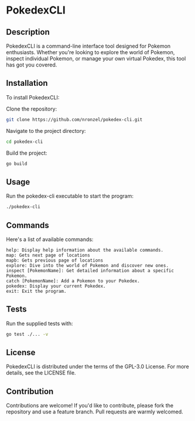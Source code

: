 # PokedexCLI

## Description

PokedexCLI is a command-line interface tool designed for Pokemon enthusiasts.
Whether you're looking to explore the world of Pokemon, inspect individual
Pokemon, or manage your own virtual Pokedex, this tool has got you covered.

## Installation

To install PokedexCLI:

Clone the repository:

```bash
git clone https://github.com/nronzel/pokedex-cli.git
```

Navigate to the project directory:

```bash
cd pokedex-cli
```

Build the project:

```bash
go build
```

## Usage

Run the pokedex-cli executable to start the program:

```bash
./pokedex-cli
```

## Commands

Here's a list of available commands:

    help: Display help information about the available commands.
    map: Gets next page of locations
    mapb: Gets previous page of locations
    explore: Dive into the world of Pokemon and discover new ones.
    inspect [PokemonName]: Get detailed information about a specific Pokemon.
    catch [PokemonName]: Add a Pokemon to your Pokedex.
    pokedex: Display your current Pokedex.
    exit: Exit the program.

## Tests

Run the supplied tests with:

```bash
go test ./... -v
```

## License

PokedexCLI is distributed under the terms of the GPL-3.0 License. For more details, see the LICENSE file.

## Contribution

Contributions are welcome! If you'd like to contribute, please fork the repository and use a feature branch. Pull requests are warmly welcomed.
